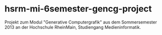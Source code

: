 hsrm-mi-6semester-gencg-project
===============================

Projekt zum Modul "Generative Computergrafik" aus dem Sommersemester 2013 an der Hochschule RheinMain, Studiengang Medieninformatik.
